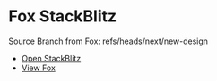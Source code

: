 # Fox StackBlitz

Source Branch from Fox: refs/heads/next/new-design

- [Open StackBlitz](https://stackblitz.com/github/assecosolutions/fox-stackblitz/tree/5c69ce5ef5d604df00c17f53c5a3bb710ab93fb1?terminal=start)
- [View Fox](https://github.com/assecosolutions/fox/tree/7777ca851c2faac2e9b2d6ef669fee907ed1f27c)
